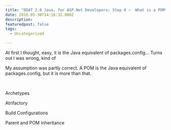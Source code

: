 ```yaml
---
title: "DD4T 2.0 Java, for ASP.Net Developers: Step 4 –  What is a POM"
date: 2016-05-30T14:16:32.000Z
description: 
featuredpost: false
tags: 
  - Uncategorized

---
```


At first I thought, easy, it is the Java equivalent of packages.config... Turns out I was wrong, kind of

My assumption was partly correct. A POM is the Java equivalent of packages.config, but it is more than that.

 

Archetypes

Atrifactory

Build Configurations

Parent and POM inheritance
